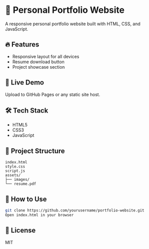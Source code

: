 # 💼 Personal Portfolio Website

A responsive personal portfolio website built with HTML, CSS, and JavaScript.

## 🔥 Features
- Responsive layout for all devices
- Resume download button
- Project showcase section

## 🚀 Live Demo
Upload to GitHub Pages or any static site host.

## 🛠️ Tech Stack
- HTML5
- CSS3
- JavaScript

## 📂 Project Structure
```
index.html
style.css
script.js
assets/
├── images/
└── resume.pdf
```

## 📄 How to Use
```bash
git clone https://github.com/yourusername/portfolio-website.git
Open index.html in your browser
```

## 🧾 License
MIT
